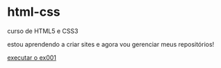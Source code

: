 # html-css
 curso de HTML5 e CSS3

estou aprendendo a criar sites e agora vou gerenciar meus repositórios!

<a href='https://leonardodarosadornelles.github.io/html-css/'>executar o ex001</a>
